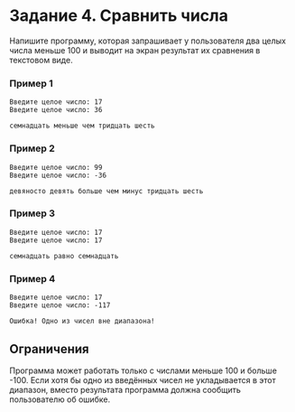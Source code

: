 # Задание 4. Сравнить числа

Напишите программу, которая запрашивает у пользователя два целых числа меньше 100 и выводит на экран результат их сравнения в текстовом виде.

### Пример 1

```
Введите целое число: 17
Введите целое число: 36

семнадцать меньше чем тридцать шесть
```

### Пример 2

```
Введите целое число: 99
Введите целое число: -36

девяносто девять больше чем минус тридцать шесть
```

### Пример 3

```
Введите целое число: 17
Введите целое число: 17

семнадцать равно семнадцать
```

### Пример 4

```
Введите целое число: 17
Введите целое число: -117

Ошибка! Одно из чисел вне диапазона!
```

## Ограничения

Программа может работать только с числами меньше 100 и больше -100. Если хотя бы одно из введённых чисел не укладывается в этот диапазон, вместо результата программа должна сообщить пользователю об ошибке.

